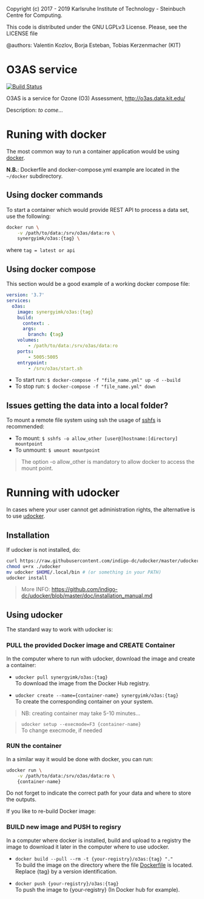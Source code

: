 Copyright (c) 2017 - 2019 Karlsruhe Institute of Technology - Steinbuch Centre for Computing.

This code is distributed under the GNU LGPLv3 License. Please, see the LICENSE file

@authors: Valentin Kozlov, Borja Esteban, Tobias Kerzenmacher (KIT)

# O3AS service
[![Build Status](https://jenkins.eosc-synergy.eu/buildStatus/icon?job=eosc-synergy-org%2Fo3as%2Ftest)](https://jenkins.eosc-synergy.eu/job/eosc-synergy-org/job/o3as/job/test/)

O3AS is a service for Ozone (O3) Assessment, http://o3as.data.kit.edu/

Description: *to come...*

# Runing with docker
The most common way to run a container application would be using [docker](https://docs.docker.com/).

**N.B.**: Dockerfile and docker-compose.yml example are located in the `~/docker` subdirectory.

## Using docker commands
To start a container which would provide REST API to process a data set, use the following:
```sh
docker run \
    -v /path/to/data:/srv/o3as/data:ro \
    synergyimk/o3as:{tag} \
```
where `tag = latest or api`


## Using docker compose
This section would be a good example of a working docker compose file:
```yml
version: '3.7'
services:
  o3as:
    image: synergyimk/o3as:{tag}
    build:
      context: .
      args:
        branch: {tag}
    volumes:
        - /path/to/data:/srv/o3as/data:ro
    ports:
        - 5005:5005
    entrypoint:
        - /srv/o3as/start.sh 
```

* To start run: `$ docker-compose -f "file_name.yml" up -d --build`
* To stop run: `$ docker-compose -f "file_name.yml" down`


## Issues getting the data into a local folder?
To mount a remote file system using ssh the usage of [sshfs](https://github.com/libfuse/sshfs) is recommended:
* To mount:  `$ sshfs -o allow_other [user@]hostname:[directory] mountpoint`
* To unmount: `$ umount mountpoint`

> The option -o allow_other is mandatory to allow docker to access the mount point.

# Running with udocker
In cases where your user cannot get administration rights, the alternative is to use [udocker](https://indigo-dc.gitbook.io/udocker/). 


## Installation
If udocker is not installed, do:
```sh
curl https://raw.githubusercontent.com/indigo-dc/udocker/master/udocker.py > udocker
chmod u+rx ./udocker
mv udocker $HOME/.local/bin # (or something in your PATH)
udocker install
```
> More INFO: https://github.com/indigo-dc/udocker/blob/master/doc/installation_manual.md


## Using udocker
The standard way to work with udocker is:

### PULL the provided Docker image and CREATE Container
In the computer where to run with udocker, download the image and create a container:

* `udocker pull synergyimk/o3as:{tag}` <br /> 
To download the image from the Docker Hub registry.

*  `udocker create --name={container-name} synergyimk/o3as:{tag}` <br /> 
To create the corresponding container on your system.

> NB: creating container may take 5-10 minutes...

> `udocker setup --execmode=F3 {container-name}` <br />
To change execmode, if needed

### RUN the container
In a similar way it would be done with docker, you can run:
```sh
udocker run \
    -v /path/to/data:/srv/o3as/data:ro \
    {container-name}
```
Do not forget to indicate the correct path for your data and where to store the outputs.

If you like to re-build Docker image:
### BUILD new image and PUSH to regisry
In a computer where docker is installed, build and upload to a registry the image to download it later in the computer where to use udocker.

* `docker build --pull --rm -t {your-registry}/o3as:{tag} "."` <br /> 
To build the image on the directory where the file [Dockerfile](./Dockerfile) is located. Replace {tag} by a version identification.

*  `docker push {your-registry}/o3as:{tag}` <br /> 
To push the image to {your-registry} (In Docker hub for example).
